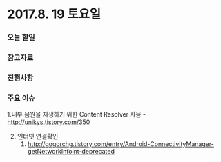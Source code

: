 # 2017.8. 19 토요일

### 오늘 할일



### 참고자료

### 진행사항


### 주요 이슈

1.내부 음원을 재생하기 위한 Content Resolver 사용
	- http://unikys.tistory.com/350

2. 인터넷 연결확인
	1. http://gogorchg.tistory.com/entry/Android-ConnectivityManager-getNetworkInfoint-deprecated
